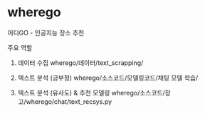 # wherego
어디GO - 인공지능 장소 추천


주요 역할
1. 데이터 수집
wherego/데이터/text_scrapping/

2. 텍스트 분석 (긍부정)
wherego/소스코드/모델링코드/채팅 모델 학습/

3. 텍스트 분석 (유사도) & 추천 모델링
wherego/소스코드/장고/wherego/chat/text_recsys.py 

